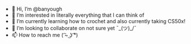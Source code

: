 - 👋 Hi, I’m @banyough
- 👀 I’m interested in literally everything that I can think of
- 🌱 I’m currently learning how to crochet and also currently taking CS50x!
- 💞️ I’m looking to collaborate on not sure yet ¯\_(ツ)_/¯
- 📫 How to reach me ( ͡~ ͜ʖ ͡°)

<!---
banyough/banyough is a ✨ special ✨ repository because its `README.md` (this file) appears on your GitHub profile.
You can click the Preview link to take a look at your changes.
--->
